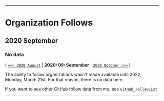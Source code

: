 
***

# Organization Follows

## 2020 September

### No data

( [`<<< 2020 August`](/Follows/2020/08_August/) | **2020: 09: September** | [`2020 October >>>`](/Follows/2020/10_October/) )

The ability to follow organizations wasn't made available until 2022, Monday, March 21st. For that reason, there is no data here.

If you want to see other GitHub follow data from me, see [`GitHub_FollowList`](https://github.com/seanpm2001/GitHub_FollowList/)

***
